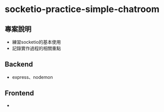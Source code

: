 # socketio-practice-simple-chatroom

## 專案說明
- 練習socketio的基本使用
- 記錄實作過程的相關重點

## Backend
- express、nodemon

## Frontend
- 
